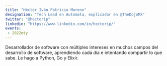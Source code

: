 ```yaml
---
title: "Héctor Iván Patricio Moreno"
designation: "Tech Lead en Automata, explicador en @TheDojoMX"
twitter: "@hectorip"
linkedin: "https://www.linkedin.com/in/hectorip/"
events:
 - 2022mty
---
```


Desarrollador de software con múltiples intereses en muchos campos del desarrollo de software, aprendiendo cada día e intentando compartir lo que sabe. Le hago a Python, Go y Elixir.